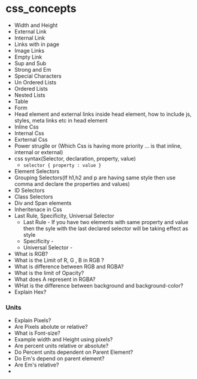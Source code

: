 # css_concepts


* Width and Height
* External Link
* Internal Link
* Links with in page
* Image Links
* Empty Link
* Sup and Sub
* Strong and Em
* Special Characters
* Un Ordered Lists
* Ordered Lists
* Nested Lists
* Table
* Form
* Head element and external links inside head element, how to include js, styles, meta links etc in head element
* Inline Css
* Internal Css
* Exrternal Css
* Power struglle or (Which Css is having more priority ... is that inline, internal or external)
* css syntax(Selector, declaration, property, value)
    * ```selector { property : value }```
* Element Selectors
* Grouping Selectors(If h1,h2 and p are having same style then use comma and declare the properties and values)
* ID Selectors
* Class Selectors
* Div and Span elements
* Inheritenace in Css
* Last Rule, Specificity, Universal Selector
    * Last Rule - If you have two elements with same property and value then the syle with the last declared selector will be taking effect as style
    * Specificity - 
    * Universal Selector - 
* What is RGB?
* What is the Limit of R, G , B in RGB ?
* What is difference between RGB and RGBA?
* What is the limit of Opacity?
* What does A represent in RGBA?
* WHat is the difference between background and background-color?
* Explain Hex?
### Units ###
* Explain Pixels?
* Are Pixels abolute or relative?
* What is Font-size?
* Example width and Height using pixels?
* Are percent units relative or absolute?
* Do Percent units dependent on Parent Element?
* Do Em's depend on parent element?
* Are Em's relative?
* 
